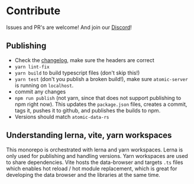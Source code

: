 # Contribute

Issues and PR's are welcome!
And join our [Discord][discord-url]!

[discord-badge]: https://img.shields.io/discord/723588174747533393.svg?logo=discord
[discord-url]: https://discord.gg/a72Rv2P

## Publishing

- Check the [changelog](changelog.md), make sure the headers are correct
- `yarn lint-fix`
- `yarn build` to build typescript files (don't skip this!)
- `yarn test` (don't you publish a broken build!), make sure `atomic-server` is running on `localhost`.
- commit any changes
- `npm run publish` (not yarn, since that does not support publishing to npm right now). This updates the `package.json` files, creates a commit, tags it, pushes it to github, and publishes the builds to npm.
- Versions should match `atomic-data-rs`

## Understanding lerna, vite, yarn workspaces

This monorepo is orchestrated with lerna and yarn workspaces.
Lerna is only used for publishing and handling versions.
Yarn workspaces are used to share dependencies.
Vite hosts the data-browser and targets `.ts` files which enables hot reload / hot module replacement, which is great for developing the data browser and the libraries at the same time.
